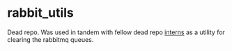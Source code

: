 # rabbit_utils
Dead repo. Was used in tandem with fellow dead repo [interns](https://github.com/brett-smythe/interns) as a utility for clearing the rabbitmq queues.

